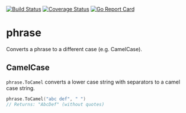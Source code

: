 [![Build Status](https://travis-ci.org/danilobuerger/phrase.svg?branch=master)](https://travis-ci.org/danilobuerger/phrase) [![Coverage Status](https://coveralls.io/repos/github/danilobuerger/phrase/badge.svg?branch=master)](https://coveralls.io/github/danilobuerger/phrase?branch=master) [![Go Report Card](https://goreportcard.com/badge/github.com/danilobuerger/phrase)](https://goreportcard.com/report/github.com/danilobuerger/phrase)

# phrase

Converts a phrase to a different case (e.g. CamelCase).

## CamelCase

`phrase.ToCamel` converts a lower case string with separators to a camel case string.

```go
phrase.ToCamel("abc def", " ")
// Returns: "AbcDef" (without quotes)
```
